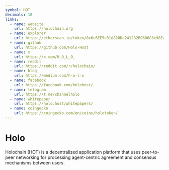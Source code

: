 ```yaml
---
symbol: HOT
decimals: 18
links:
  - name: website
    url: https://holochain.org
  - name: explorer
    url: https://etherscan.io/token/0x6c6EE5e31d828De241282B9606C8e98Ea48526E2
  - name: github
    url: https://github.com/Holo-Host
  - name: x
    url: https://x.com/H_O_L_O_
  - name: reddit
    url: https://reddit.com/r/holochain/
  - name: blog
    url: https://medium.com/h-o-l-o
  - name: facebook
    url: https://facebook.com/holohost/
  - name: telegram
    url: https://t.me/channelholo
  - name: whitepaper
    url: https://holo.host/whitepapers/
  - name: coingecko
    url: https://coingecko.com/en/coins/holotoken/
---
```


# Holo

Holochain (HOT) is a decentralized application platform that uses peer-to-peer networking for processing agent-centric agreement and consensus mechanisms between users.
